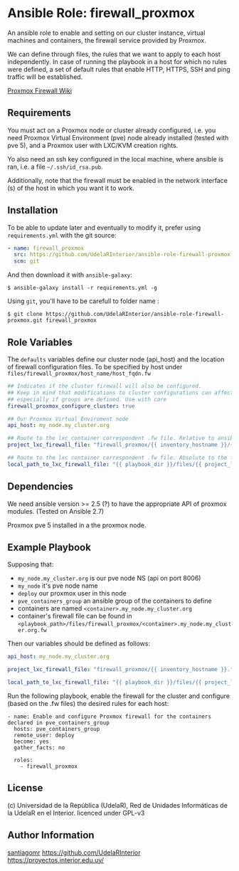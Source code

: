 Ansible Role: firewall_proxmox
=========

An ansible role to enable and setting on our cluster instance, virtual machines and containers, the firewall service provided by Proxmox.

We can define through files, the rules that we want to apply to each host independently. In case of running the playbook in a host for which no rules were defined, a set of default rules that enable HTTP, HTTPS, SSH and ping traffic will be established.

[Proxmox Firewall Wiki](https://pve.proxmox.com/wiki/Firewall)


Requirements
------------

You must act on a Proxmox node or cluster already configured, i.e. you need Proxmox Virtual Environment (pve) node already installed (tested with pve 5), and a Proxmox user with LXC/KVM creation rights.

Yo also need an ssh key configured in the local machine, where ansible is ran, i.e. a file `~/.ssh/id_rsa.pub`.

Additionally, note that the firewall must be enabled in the network interface (s) of the host in which you want it to work.


Installation
------------

To be able to update later and eventually to modify it, prefer using `requirements.yml` with the git source:

```yaml
- name: firewall_proxmox
  src: https://github.com/UdelaRInterior/ansible-role-firewall-proxmox.git
  scm: git
  ```
And then download it with `ansible-galaxy`:

```shell
$ ansible-galaxy install -r requirements.yml -g
```

Using `git`, you'll have to be carefull to folder name :

```shell
$ git clone https://github.com/UdelaRInterior/ansible-role-firewall-proxmox.git firewall_proxmox
```

Role Variables
--------------

The `defaults` variables define our cluster node (api_host) and the location of firewall configuration files. To be specified by host under `files/firewall_proxmox/host_name/host_fqdn.fw`

```yaml
## Indicates if the cluster firewall will also be configured.
## Keep in mind that modifications to cluster configurations can affect many hosts,
## especially if groups are defined. Use with care
firewall_proxmox_configure_cluster: true

## Our Proxmox Virtual Enviroment node
api_host: my_node.my_cluster.org

## Route to the lxc container correspondent .fw file. Relative to ansible project 'files' folder.
project_lxc_firewall_file: "firewall_proxmox/{{ inventory_hostname }}/{{ inventory_hostname.split('.')[0] }}.fw"

## Route to the lxc container correspondent .fw file. Absolute to the file on our local machine that runs the playbook.
local_path_to_lxc_firewall_file: "{{ playbook_dir }}/files/{{ project_lxc_firewall_file }}"
```

Dependencies
------------

We need ansible version >= 2.5 (?) to have the appropriate API of proxmox modules. (Tested on Ansible 2.7)

Proxmox pve 5 installed in a the proxmox node.


Example Playbook
----------------

Supposing that:
* `my_node.my_cluster.org` is our pve node NS (api on port 8006)
* `my_node` it's pve node name
* `deploy` our proxmox user in this node
* `pve_containers_group` an ansible group of the containers to define
* containers are named `<container>.my_node.my_cluster.org`
* container's firewall file can be found in `<playbook_path>/files/firewall_proxmox/<container>.my_node.my_cluster.org.fw`

Then our variables should be defined as follows:
```yaml
api_host: my_node.my_cluster.org

project_lxc_firewall_file: "firewall_proxmox/{{ inventory_hostname }}.fw"

local_path_to_lxc_firewall_file: "{{ playbook_dir }}/files/{{ project_lxc_firewall_file }}"
```

Run the following playbook, enable the firewall for the cluster and configure (based on the .fw files) the desired rules for each host:

    - name: Enable and configure Proxmox firewall for the containers declared in pve_containers_group
      hosts: pve_containers_group
      remote_user: deploy
      become: yes
      gather_facts: no

      roles:
        - firewall_proxmox


License
-------

(c) Universidad de la República (UdelaR), Red de Unidades Informáticas de la UdelaR en el Interior.
licenced under GPL-v3

Author Information
------------------

[santiagomr](https://github.com/santiagomr)
https://github.com/UdelaRInterior
https://proyectos.interior.edu.uy/
